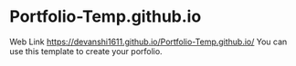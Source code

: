 # Portfolio-Temp.github.io
Web Link https://devanshi1611.github.io/Portfolio-Temp.github.io/
You can use this template to create your porfolio.
